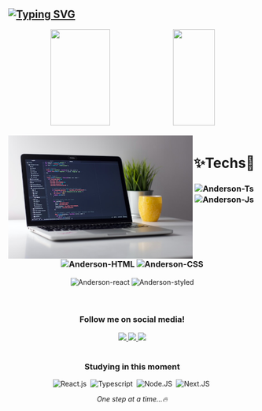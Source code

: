 ## [![Typing SVG](https://readme-typing-svg.herokuapp.com/?color=61dafb&size=20&center=false&vCenter=true&width=1000&lines=HELLO,+My+name+is+Anderson+Kauer;I'm+22+years+old;I'm+from+Brazil;I+Graduated+Analysis+and+Systems+Development;Be+Welcome!+:%29)](https://git.io/typing-svg)

<div align="center">
  <img width="49%" height="195px" src="https://github-readme-stats.vercel.app/api?username=Andersonk01&show_icons=true&theme=react&include_all_commits=true&count_private=true"/>
  <img width="41%" height="195px" src="https://github-readme-stats.vercel.app/api/top-langs/?username=Andersonk01&layout=compact&langs_count=16&theme=react"/>
</div>

<div  align="center"> 
  <div style="display: inline_block"><br>
    <img align="left" height="250" alt="coding-laptop" src="noteb.jpg">
    <h1 align="center"> ✨Techs🚀 </h1>
    <h3>
      <img align="center" alt="Anderson-Ts" height="35" src="https://img.shields.io/badge/TypeScript-007ACC?style=for-the-badge&logo=typescript&logoColor=white">
      <img align="center" alt="Anderson-Js" height="35" src="https://img.shields.io/badge/JavaScript-323330?style=for-the-badge&logo=javascript&logoColor=F7DF1E">
    <img align="center" alt="Anderson-HTML" height="35"  src="https://img.shields.io/badge/HTML5-E34F26?style=for-the-badge&logo=html5&logoColor=white">
    <img align="center" alt="Anderson-CSS" height="35" src="https://img.shields.io/badge/CSS3-1572B6?style=for-the-badge&logo=css3&logoColor=white">
    </h3>
      <img align="center" alt="Anderson-react" height="35" src="https://img.shields.io/badge/React-20232A?style=for-the-badge&logo=react&logoColor=61DAFB">
      <img align="center" alt="Anderson-styled" height="35" src="https://img.shields.io/badge/styled--components-DB7093?style=for-the-badge&logo=styled-components&logoColor=white">
    

</div></br></br>
<div>
<h3 align="center">Follow me on social media!</h3>
    <a href="https://instagram.com/kauercode" target="_blank">
  <img src="https://img.shields.io/badge/-Instagram-%23E4405F?style=for-the-badge&logo=instagram&logoColor=white" target="_blank">
 </a> 
 <a href="https://www.linkedin.com/in/anderson-kauer" target="_blank">
   <img src="https://img.shields.io/badge/-LinkedIn-%230077B5?style=for-the-badge&logo=linkedin&logoColor=white" target="_blank">
  </a> 
  <a href = "mailto:andersonreuak2@gmail.com">
   <img src="https://img.shields.io/badge/Gmail-D14836?style=for-the-badge&logo=gmail&logoColor=white" target="_blank">
  </a>
</div>
</br>

### Studying in this moment
![React.js](https://img.shields.io/badge/-React.js-0D1117?style=for-the-badge&logo=react&labelColor=0D1117)&nbsp;
![Typescript](https://img.shields.io/badge/-Typescript-0D1117?style=for-the-badge&logo=typescript&labelColor=0D1117&textColor=0D1117)&nbsp;
![Node.JS](https://img.shields.io/badge/-Node.JS-0D1117?style=for-the-badge&logo=node.js&labelColor=0D1117&textColor=0D1117)&nbsp;
![Next.JS](https://img.shields.io/badge/-Next.JS-0D1117?style=for-the-badge&logo=next.js&labelColor=0D1117&textColor=0D1117)&nbsp;


<i>One step at a time...🔥</i>



